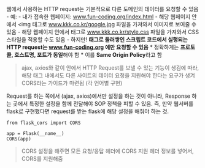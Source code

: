 웹에서 사용하는 HTTP request는 기본적으로 다른 도메인의 데이터를 요청할 수 있음
	- 예:
		- 내가 접속한 웹페이지: www.fun-coding.org/index.html
		- 해당 웹페이지 안에서 <img 태그로 www.kkk.co.kr/google.jpg 파일을 가져와서 이미지로 보여줄 수 있음
		- 해당 웹페이지 안에서 <link> 태그로 www.kkk.co.kr/style.css 파일을 가져와서 CSS 스타일을 적용할 수도 있음
		- 하지만! **<scripit> </script>  태그로 둘러쌓인 스크립트 코드에서 실행되는 HTTP request는 www.fun-coding.org 에만 요청할 수 있음**
		* 정확하게는 **프로토콜, 호스트명, 포트가 동일**해야 함
		* 이를 **Same Origin Policy**라고 함

>  ajax, axios와 같이 <scripit> </script>  안에서 HTTP Request를 보낼 수 있는 기능이 생김에 따라, 해당 태그 내에서도 다른 사이트의 데이터 요청을 지원해야 한다는 요구가 생겨 CORS라는 가이드가 마련됨 (각 언어별 구현)

Request를 하는 쪽에서 (ajax, axios)에서만 설정을 하는 것이 아니라, Response 하는 곳에서 특정한 설정을 함께 전달해야 SOP 정책을 피할 수 있음. 즉, 만약 웹서버를 flask로 구현했다면 request를 받는 flask에 해당 설정을 해줘야 하는 것.  

```
from flask_cors import CORS

app = Flask(__name__)
CORS(app)
```

> CORS 설정을 해주면 모든 요청/응답 헤더에 CORS 지원 헤더 정보를 넣어서, CORS를 지원해줌
